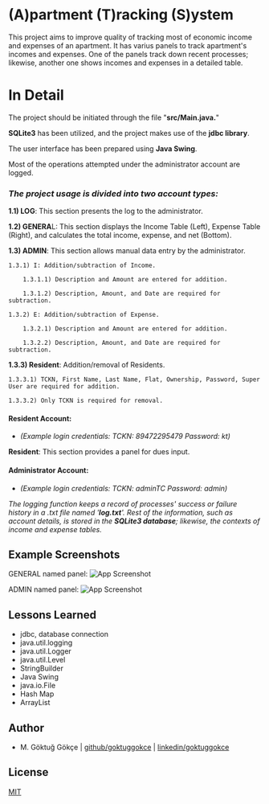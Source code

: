 
# (A)partment (T)racking (S)ystem

This project aims to improve quality of tracking most of economic income and expenses of an apartment. It has varius panels to track apartment's incomes and expenses. One of the panels track down recent processes; likewise, another one shows incomes and expenses in a detailed table.
# In Detail

The project should be initiated through the file "**src/Main.java.**"

**SQLite3** has been utilized, and the project makes use of the **jdbc library**.

The user interface has been prepared using **Java Swing**.

Most of the operations attempted under the administrator account are logged.

### _The project usage is divided into two account types:_

**1.1) LOG**: This section presents the log to the administrator.

**1.2) GENERA**L: This section displays the Income Table (Left), Expense Table (Right), and calculates the total income, expense, and net (Bottom).

**1.3) ADMIN**: This section allows manual data entry by the administrator.
    
    1.3.1) I: Addition/subtraction of Income.

        1.3.1.1) Description and Amount are entered for addition.

        1.3.1.2) Description, Amount, and Date are required for subtraction.

    1.3.2) E: Addition/subtraction of Expense.

        1.3.2.1) Description and Amount are entered for addition.
        
        1.3.2.2) Description, Amount, and Date are required for subtraction.
**1.3.3) Resident**: Addition/removal of Residents.

    1.3.3.1) TCKN, First Name, Last Name, Flat, Ownership, Password, Super User are required for addition.

    1.3.3.2) Only TCKN is required for removal.
    
#### Resident Account:
* _(Example login credentials: TCKN: 89472295479 Password: kt)_

**Resident**: This section provides a panel for dues input.
  
#### Administrator Account:
* _(Example login credentials: TCKN: adminTC Password: admin)_

_The logging function keeps a record of processes' success or failure history in a .txt file named '**log.txt**'. Rest of the information, such as account details, is stored in the **SQLite3 database**; likewise, the contexts of income and expense tables._

## Example Screenshots
GENERAL named panel:
![App Screenshot]([https://lh3.googleusercontent.com/drive-viewer/AKGpihZ1VRN8bz0X8D3IsFdOiSn47MP5IfHYhU-QT4xeFzKuPaZGcl-E294IpeZiBuU76-Np_be6sBLN5r0PcSYwyK-15WY3uA=s1600-v0](https://drive.google.com/uc?export=download&id=16twnLAbOFsTprZG_Vb7zNNN9TuyMWaOo))

ADMIN named panel:
![App Screenshot]([https://lh3.googleusercontent.com/drive-viewer/AKGpihb2cp1IWV-UAxFcYwcb-Tk5mtk2RDR7mxzNBGwLcv2tQkt0yk2W_1uQMqLqKc7bDCDEQzLuQdJ9Af891_X--XQIG-ByrA=s1600-v0](https://drive.google.com/uc?export=download&id=1oyGFLiOXBeml58OYaJna0pTSU0rZFtwL))

## Lessons Learned

* jdbc, database connection
* java.util.logging
* java.util.Logger
* java.util.Level
* StringBuilder
* Java Swing
* java.io.File
* Hash Map
* ArrayList



## Author

- M. Göktuğ Gökçe | [github/goktuggokce](https://www.github.com/goktuggokce) | [linkedin/goktuggokce](https://www.linkedin.com/in/goktuggokce)



## License

[MIT](https://choosealicense.com/licenses/mit/)

